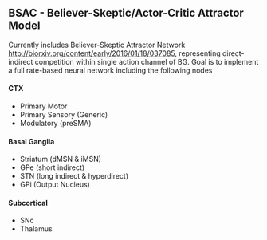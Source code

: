 ## BSAC - Believer-Skeptic/Actor-Critic Attractor Model


Currently includes Believer-Skeptic Attractor Network http://biorxiv.org/content/early/2016/01/18/037085, representing
direct-indirect competition within single action channel of BG. Goal is
to implement a full rate-based neural network including the following nodes

#### CTX
 * Primary Motor
 * Primary Sensory (Generic)
 * Modulatory (preSMA)

#### Basal Ganglia
 * Striatum (dMSN & iMSN)
 * GPe (short indirect)
 * STN (long indirect & hyperdirect)
 * GPi (Output Nucleus)

#### Subcortical
 * SNc
 * Thalamus

